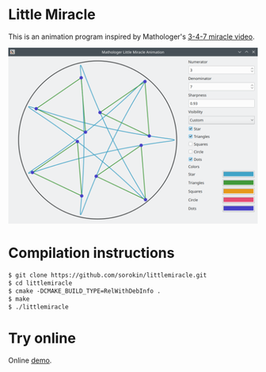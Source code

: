 # Little Miracle

This is an animation program inspired by Mathologer's [3-4-7 miracle video](https://www.youtube.com/watch?v=oEN0o9ZGmOM).

![alt text](screenshot.png)

# Compilation instructions

    $ git clone https://github.com/sorokin/littlemiracle.git
    $ cd littlemiracle
    $ cmake -DCMAKE_BUILD_TYPE=RelWithDebInfo .
    $ make
    $ ./littlemiracle

# Try online

Online [demo](https://sorokin.github.io/littlemiracle/littlemiracle.html).
